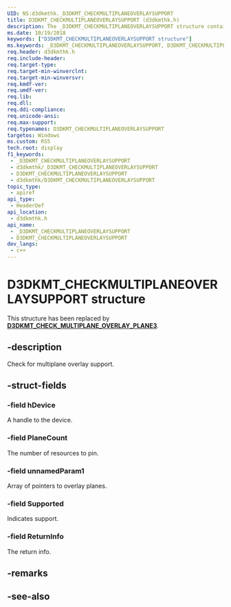 ```yaml
---
UID: NS:d3dkmthk._D3DKMT_CHECKMULTIPLANEOVERLAYSUPPORT
title: D3DKMT_CHECKMULTIPLANEOVERLAYSUPPORT (d3dkmthk.h)
description: The _D3DKMT_CHECKMULTIPLANEOVERLAYSUPPORT structure contains information that is used to check for multiplane overlay support.
ms.date: 10/19/2018
keywords: ["D3DKMT_CHECKMULTIPLANEOVERLAYSUPPORT structure"]
ms.keywords: _D3DKMT_CHECKMULTIPLANEOVERLAYSUPPORT, D3DKMT_CHECKMULTIPLANEOVERLAYSUPPORT,
req.header: d3dkmthk.h
req.include-header: 
req.target-type: 
req.target-min-winverclnt: 
req.target-min-winversvr: 
req.kmdf-ver: 
req.umdf-ver: 
req.lib: 
req.dll: 
req.ddi-compliance: 
req.unicode-ansi: 
req.max-support: 
req.typenames: D3DKMT_CHECKMULTIPLANEOVERLAYSUPPORT
targetos: Windows
ms.custom: RS5
tech.root: display
f1_keywords:
 - _D3DKMT_CHECKMULTIPLANEOVERLAYSUPPORT
 - d3dkmthk/_D3DKMT_CHECKMULTIPLANEOVERLAYSUPPORT
 - D3DKMT_CHECKMULTIPLANEOVERLAYSUPPORT
 - d3dkmthk/D3DKMT_CHECKMULTIPLANEOVERLAYSUPPORT
topic_type:
 - apiref
api_type:
 - HeaderDef
api_location:
 - d3dkmthk.h
api_name:
 - _D3DKMT_CHECKMULTIPLANEOVERLAYSUPPORT
 - D3DKMT_CHECKMULTIPLANEOVERLAYSUPPORT
dev_langs:
 - c++
---
```


# D3DKMT_CHECKMULTIPLANEOVERLAYSUPPORT structure

This structure has been replaced by [**D3DKMT_CHECK_MULTIPLANE_OVERLAY_PLANE3**](ns-d3dkmthk-_d3dkmt_check_multiplane_overlay_plane3.md).

## -description

Check for multiplane overlay support.

## -struct-fields

### -field hDevice

A handle to the device.

### -field PlaneCount

The number of resources to pin.

### -field unnamedParam1

Array of pointers to overlay planes.

### -field Supported

Indicates support.

### -field ReturnInfo

The return info.

## -remarks

## -see-also
